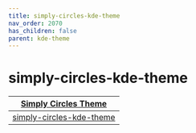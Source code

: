 ```yaml
---
title: simply-circles-kde-theme
nav_order: 2070
has_children: false
parent: kde-theme
---
```



# simply-circles-kde-theme

| [Simply Circles Theme](https://samwhelp.github.io/note-about-theme/read/desktop-theme/themes/simply-circles-theme.html) |
| --- |
| [simply-circles-kde-theme](https://github.com/ju1464/Simply_Circles_Themes/tree/master/KDE-Plasma) |
